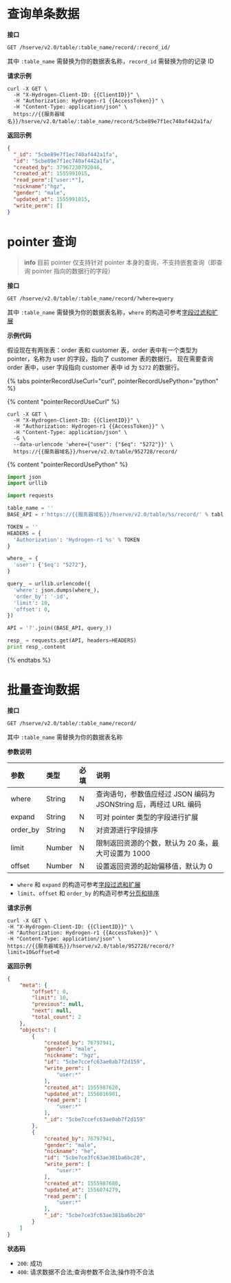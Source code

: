 # 查询单条数据

**接口**

`GET /hserve/v2.0/table/:table_name/record/:record_id/`

其中 `:table_name` 需替换为你的数据表名称，`record_id` 需替换为你的记录 ID

**请求示例**

```shell
curl -X GET \
  -H "X-Hydrogen-Client-ID: {{ClientID}}" \
  -H "Authorization: Hydrogen-r1 {{AccessToken}}" \
  -H "Content-Type: application/json" \
  https://{{服务器域名}}/hserve/v2.0/table/:table_name/record/5cbe89e7f1ec740af442a1fa/
```

**返回示例**
```json
{
  "_id": "5cbe89e7f1ec740af442a1fa",
  "id": "5cbe89e7f1ec740af442a1fa",
  "created_by": 37967230792046,
  "created_at": 1555991015,
  "read_perm":["user:*"],
  "nickname":"hgz",
  "gender": "male",
  "updated_at": 1555991015,
  "write_perm": []
}
```

# pointer 查询

> **info**
> 目前 pointer 仅支持针对 pointer 本身的查询，不支持嵌套查询（即查询 pointer 指向的数据行的字段）

**接口**

`GET /hserve/v2.0/table/:table_name/record/?where=query`

其中 `:table_name` 需替换为你的数据表名称，`where` 的构造可参考[字段过滤和扩展](./query-keys-expand.md)

**示例代码**

假设现在有两张表：order 表和 customer 表，order 表中有一个类型为 pointer，名称为 user 的字段，指向了 customer 表的数据行。
现在需要查询 order 表中，user 字段指向 customer 表中 id 为 `5272` 的数据行。

{% tabs pointerRecordUseCurl="curl", pointerRecordUsePython="python" %}

{% content "pointerRecordUseCurl" %}

```shell
curl -X GET \
  -H "X-Hydrogen-Client-ID: {{ClientID}}" \
  -H "Authorization: Hydrogen-r1 {{AccessToken}}" \
  -H "Content-Type: application/json" \
  -G \
  --data-urlencode 'where={"user": {"$eq": "5272"}}' \
  https://{{服务器域名}}/hserve/v2.0/table/952728/record/
```

{% content "pointerRecordUsePython" %}

```python
import json
import urllib

import requests

table_name = ''
BASE_API = r'https://{{服务器域名}}/hserve/v2.0/table/%s/record/' % table_name

TOKEN = ''
HEADERS = {
  'Authorization': 'Hydrogen-r1 %s' % TOKEN
}

where_ = {
  'user': {'$eq': "5272"},
}

query_ = urllib.urlencode({
  'where': json.dumps(where_),
  'order_by': '-id',
  'limit': 10,
  'offset': 0,
})

API = '?'.join((BASE_API, query_))

resp_ = requests.get(API, headers=HEADERS)
print resp_.content
```
{% endtabs %}


# 批量查询数据

**接口**

`GET /hserve/v2.0/table/:table_name/record/`

其中 `:table_name` 需替换为你的数据表名称

**参数说明**

| 参数     | 类型   | 必填 | 说明                                                              |
| :------- | :----- | :--- | :---------------------------------------------------------------- |
| where    | String | N    | 查询语句，参数值应经过 JSON 编码为 JSONString 后，再经过 URL 编码 |
| expand   | String | N    | 可对 pointer 类型的字段进行扩展                                   |
| order_by | String | N    | 对资源进行字段排序                                                |
| limit    | Number | N    | 限制返回资源的个数，默认为 20 条，最大可设置为 1000               |
| offset   | Number | N    | 设置返回资源的起始偏移值，默认为 0                                |

- `where` 和 `expand` 的构造可参考[字段过滤和扩展](./query-keys-expand.md)
- `limit`、`offset` 和 `order_by` 的构造可参考[分页和排序](./limit-and-order.md)

**请求示例**

```shell
curl -X GET \
-H "X-Hydrogen-Client-ID: {{ClientID}}" \
-H "Authorization: Hydrogen-r1 {{AccessToken}}" \
-H "Content-Type: application/json" \
https://{{服务器域名}}/hserve/v2.0/table/952728/record/?limit=10&offset=0
```

**返回示例**
```json
{
    "meta": {
        "offset": 0,
        "limit": 10,
        "previous": null,
        "next": null,
        "total_count": 2
    },
    "objects": [
        {
            "created_by": 76797941,
            "gender": "male",
            "nickname": "hgz",
            "id": "5cbe7ccefc63ae0ab7f2d159",
            "write_perm": [
                "user:*"
            ],
            "created_at": 1555987620,
            "updated_at": 1556016901,
            "read_perm": [
                "user:*"
            ],
            "_id": "5cbe7ccefc63ae0ab7f2d159"
        },
        {
            "created_by": 76797941,
            "gender": "male",
            "nickname": "he",
            "id": "5cbe7ce3fc63ae381ba6bc20",
            "write_perm": [
                "user:*"
            ],
            "created_at": 1555987680,
            "updated_at": 1556074279,
            "read_perm": [
                "user:*"
            ],
            "_id": "5cbe7ce3fc63ae381ba6bc20"
        }
    ]
}
```

**状态码**
- `200`: 成功
- `400`: 请求数据不合法;查询参数不合法;操作符不合法